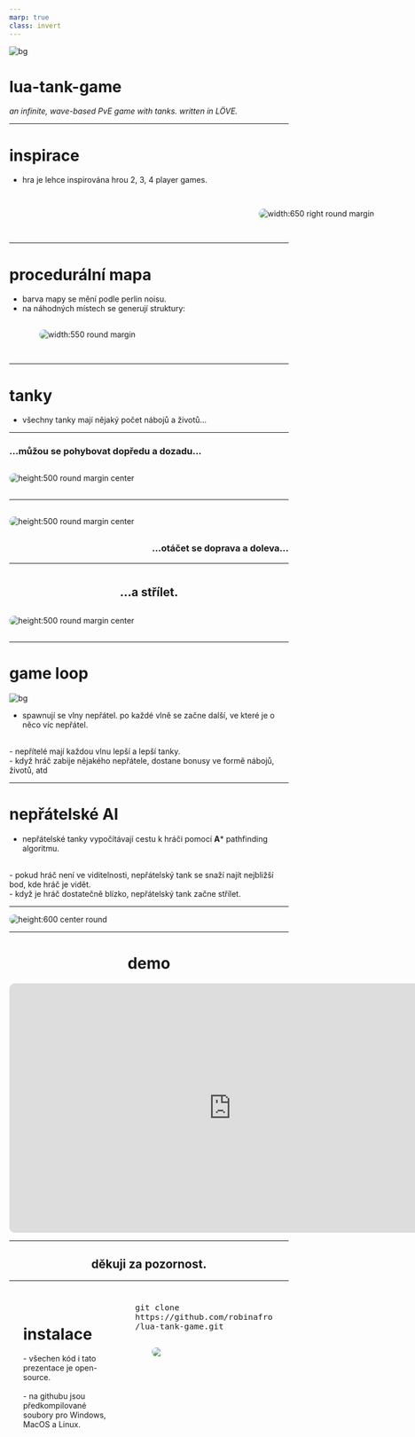 ```yaml
---
marp: true
class: invert
---
```


<style>
img[alt~="round"] {
  border-radius: 10px;
}
</style>

<style>
img[alt~="margin"] {
  margin: 30px 30px 30px 30px;
}
</style>

<style>
img[alt~="center"] {
  display: block;
  margin-left: auto;
  margin-right: auto;
}
</style>

![bg](assets/renders/render1_3840x2160_post_processed.png)
# lua-tank-game
*an infinite, wave-based PvE game with tanks. written in LÖVE.*

---

# inspirace
- hra je lehce inspirována hrou 2, 3, 4 player games.

<style>
img[alt~="right"] {
  position: relative;
  left: 420px;
  bottom: 0px;
}
</style>

![width:650 right round margin](assets/234_thumbnail1.png)

---

# procedurální mapa

- barva mapy se mění podle perlin noisu.
- na náhodných místech se generují struktury:
![width:550 round margin](assets/structures.png)

---

# tanky

- všechny tanky mají nějaký počet nábojů a životů...

---

### ...můžou se pohybovat dopředu a dozadu...

![height:500 round margin center](assets/renders/render4_3840x2160_post_processed.png)

---

![height:500 round margin center](assets/renders/render5_3840x2160_post_processed.png)

<h3 style="text-align: right">...otáčet se doprava a doleva...</h3>

---

# <h2 style="text-align: center">...a střílet.</h2>

![height:500 round margin center](assets/renders/render3_3840x2160_post_processed.png)

---

# game loop

![bg](assets/renders/render2_3840x2160_post_processed.png)

- spawnují se vlny nepřátel. po každé vlně se začne další, ve které je o něco víc nepřátel.
<br>
- nepřítelé mají každou vlnu lepší a lepší tanky.
<br>
- když hráč zabije nějakého nepřátele, dostane bonusy ve formě nábojů, životů, atd

---

# nepřátelské AI

- nepřátelské tanky vypočítávají cestu k hráči pomocí **A*** pathfinding algoritmu.
<br>
- pokud hráč není ve viditelnosti, nepřátelský tank se snaží najít nejbližší bod, kde hráč je vidět.
<br>
- když je hráč dostatečně blízko, nepřátelský tank začne střílet.

---

![height:600 center round](assets/astar1.png)

---

<h1 style="text-align: center">demo</h1>

<iframe style="border-radius: 10px; border: none; width: 800px; height: 450px; display: block; margin-left: auto; margin-right: auto" src="http://localhost:8081/video_feed">

</iframe>

---

<h2 style="text-align: center; text-shadow: 0px 0px 1px white;">děkuji za pozornost.</h2>

---

<style>
.container {
  margin: 25px 25px 25px 25px;
  width: 50%;
}
</style>

<div style="width: 100%; height:100%; display: flex; flex-direction: row">
  <div class="container">
    <h1><b>instalace</b></h1>
    - všechen kód i tato prezentace je open-source.
    <br><br>
    - na githubu jsou předkompilované soubory pro Windows, MacOS a Linux.
  </div>

  <div class="container" style="display: flex; flex-direction: column">
    <code style="font-size: 0.92rem">git clone https://github.com/robinafro/lua-tank-game.git</code>
    <img style="border-radius: 10px; margin: 30px" src="assets/api.qrserver.png"/>    
  </div>
</div>